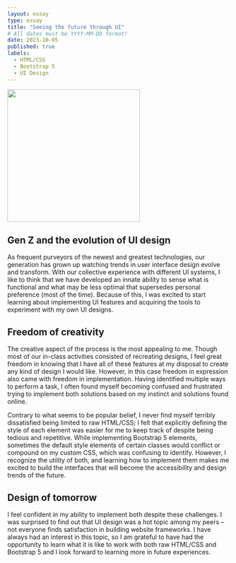 ```yaml
---
layout: essay
type: essay
title: "Seeing the future through UI"
# All dates must be YYYY-MM-DD format!
date: 2023-10-05
published: true
labels:
  - HTML/CSS
  - Bootstrap 5
  - UI Design
---
```


<img src="..img/ui/ui-design.png" class = "rounded float-start pe-4" style="width: 300px">

## Gen Z and the evolution of UI design

As frequent purveyors of the newest and greatest technologies, our generation has grown up watching trends in user interface design evolve and transform. With our collective experience with different UI systems, I like to think that we have developed an innate ability to sense what is functional and what may be less optimal that supersedes personal preference (most of the time). Because of this, I was excited to start learning about implementing UI features and acquiring the tools to experiment with my own UI designs. 

## Freedom of creativity

The creative aspect of the process is the most appealing to me. Though most of our in-class activities consisted of recreating designs, I feel great freedom in knowing that I have all of these features at my disposal to create any kind of design I would like. However, in this case freedom in expression also came with freedom in implementation. Having identified multiple ways to perform a task, I often found myself becoming confused and frustrated trying to implement both solutions based on my instinct and solutions found online. 

Contrary to what seems to be popular belief, I never find myself terribly dissatisfied being limited to raw HTML/CSS; I felt that explicitly defining the style of each element was easier for me to keep track of despite being tedious and repetitive. While implementing Bootstrap 5 elements, sometimes the default style elements of certain classes would conflict or compound on my custom CSS, which was confusing to identify. However, I recognize the utility of both, and learning how to implement them makes me excited to build the interfaces that will become the accessibility and design trends of the future.

## Design of tomorrow

I feel confident in my ability to implement both despite these challenges. I was surprised to find out that UI design was a hot topic among my peers – not everyone finds satisfaction in building website frameworks. I have always had an interest in this topic, so I am grateful to have had the opportunity to learn what it is like to work with both raw HTML/CSS and Bootstrap 5 and I look forward to learning more in future experiences.
